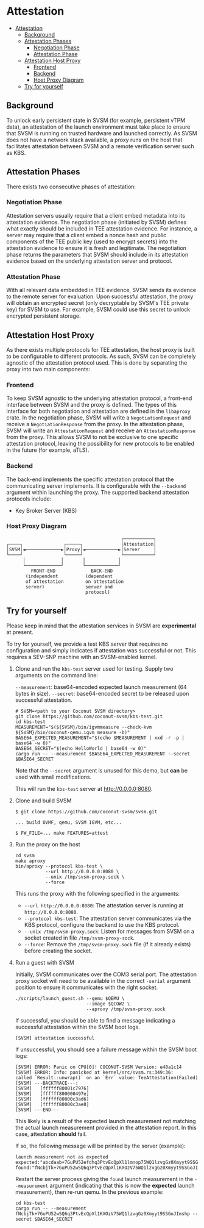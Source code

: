 # Attestation

<!--toc:start-->
- [Attestation](#attestation)
  - [Background](#background)
  - [Attestation Phases](#attestation-phases)
    - [Negotiation Phase](#negotiation-phase)
    - [Attestation Phase](#attestation-phase)
  - [Attestation Host Proxy](#attestation-host-proxy)
    - [Frontend](#frontend)
    - [Backend](#backend)
    - [Host Proxy Diagram](#host-proxy-diagram)
  - [Try for yourself](#try-for-yourself)
<!--toc:end-->

## Background

To unlock early persistent state in SVSM (for example, persistent vTPM data), an
attestation of the launch environment must take place to ensure that SVSM is
running on trusted hardware and launched correctly. As SVSM does not have a
network stack available, a proxy runs on the host that facilitates attestation
between SVSM and a remote verification server such as KBS.

## Attestation Phases

There exists two consecutive phases of attestation:

### Negotiation Phase

Attestation servers usually require that a client embed metadata into its
attestation evidence. The negotiation phase (initiated by SVSM) defines what
exactly should be included in TEE attestation evidence. For instance, a server
may require that a client embed a nonce hash and public components of the TEE
public key (used to encrypt secrets) into the attestation evidence to ensure it
is fresh and legitimate. The negotiation phase returns the parameters that SVSM
should include in its attestation evidence based on the underlying attestation
server and protocol.

### Attestation Phase

With all relevant data embedded in TEE evidence, SVSM sends its evidence to the
remote server for evaluation. Upon successful attestation, the proxy will obtain
an encrypted secret (only decryptable by SVSM's TEE private key) for SVSM to
use. For example, SVSM could use this secret to unlock encrypted persistent
storage.

## Attestation Host Proxy

As there exists multiple protocols for TEE attestation, the host proxy is built
to be configurable to different protocols. As such, SVSM can be completely
agnostic of the attestation protocol used. This is done by separating the proxy
into two main components:

### Frontend

To keep SVSM agnostic to the underlying attestation protocol, a front-end
interface between SVSM and the proxy is defined. The types of this interface for
both negotiation and attestation are defined in the `libaproxy` crate. In the
negotiation phase, SVSM will write a `NegotiationRequest` and receive a
`NegotiationResponse` from the proxy. In the attestation phase, SVSM will write
an `AttestationRequest` and receive an `AttestationResponse` from the proxy.
This allows SVSM to not be exclusive to one specific attestation protocol,
leaving the possibility for new protocols to be enabled in the future (for
example, aTLS).

### Backend

The back-end implements the specific attestation protocol that the communicating
server implements. It is configurable with the `--backend` argument within
launching the proxy. The supported backend attestation protocols include:

- Key Broker Server (KBS)

### Host Proxy Diagram

```text
                                          ┌───────────┐
┌────┐               ┌─────┐              │Attestation│
│SVSM│◄─────────────►│Proxy│◄────────────►│Server     │
└────┘               └─────┘              └───────────┘
      │             │       │            │
      └─────────────┘       └────────────┘
         FRONT-END             BACK-END
       (independent          (dependent
       of attestation        on attestation
       server)               server and
                             protocol)
```

## Try for yourself

Please keep in mind that the attestation services in SVSM are **experimental**
at present.

To try for yourself, we provide a test KBS server that requires no configuration
and simply indicates if attestation was successful or not. This requires a
SEV-SNP machine with an SVSM-enabled kernel.

1. Clone and run the `kbs-test` server used for testing. Supply two arguments
   on the command line:

   `--measurement`: base64-encoded expected launch measurement (64 bytes in size).
   `--secret`: base64-encoded secret to be released upon successful attestation.

    ```shell
    # SVSM=<path to your Coconut SVSM directory>
    git clone https://github.com/coconut-svsm/kbs-test.git
    cd kbs-test
    MEASUREMENT="$(${SVSM}/bin/igvmmeasure --check-kvm ${SVSM}/bin/coconut-qemu.igvm measure -b)"
    BASE64_EXPECTED_MEASUREMENT="$(echo $MEASUREMENT | xxd -r -p | base64 -w 0)"
    BASE64_SECRET="$(echo HelloWorld | base64 -w 0)"
    cargo run -- --measurement $BASE64_EXPECTED_MEASUREMENT --secret $BASE64_SECRET
    ```

    Note that the `--secret` argument is unused for this demo, but **can** be used
    with small modifications.

    This will run the `kbs-test` server at <http://0.0.0.0:8080>.

2. Clone and build SVSM

    ```text
    $ git clone https://github.com/coconut-svsm/svsm.git
    
    ... build OVMF, qemu, SVSM IGVM, etc...
    
    $ FW_FILE=... make FEATURES=attest
    ```

3. Run the proxy on the host

   ```shell
   cd svsm
   make aproxy
   bin/aproxy --protocol kbs-test \ 
              --url http://0.0.0.0:8080 \
              --unix /tmp/svsm-proxy.sock \
              --force
   ```

   This runs the proxy with the following specified in the arguments:

   - `--url http://0.0.0.0:8080`: The attestation server is running at
     `http://0.0.0.0:8080`.
   - `--protocol kbs-test`: The attestation server communicates via the KBS
     protocol, configure the backend to use the KBS protocol.
   - `--unix /tmp/svsm-proxy.sock`: Listen for messages from SVSM on a socket
     created in file `/tmp/svsm-proxy-sock`.
   - `--force`: Remove the `/tmp/svsm-proxy.sock` file (if it already exists)
     before creating the socket.

4. Run a guest with SVSM

   Initially, SVSM communicates over the COM3 serial port. The attestation proxy
   socket will need to be available in the correct `-serial` argument position to
   ensure it communicates with the right socket.

   ```shell
   ./scripts/launch_guest.sh --qemu $QEMU \
                             --image $QCOW2 \
                             --aproxy /tmp/svsm-proxy.sock
    ```

    If successful, you should be able to find a message indicating a successful
    attestation within the SVSM boot logs.

    ```text
    [SVSM] attestation successful
    ```

    If unsuccessful, you should see a failure message within the SVSM boot logs:

    ```text
    [SVSM] ERROR: Panic on CPU[0]! COCONUT-SVSM Version: e48a1c14
    [SVSM] ERROR: Info: panicked at kernel/src/svsm.rs:349:36:
    called `Result::unwrap()` on an `Err` value: TeeAttestation(Failed)
    [SVSM] ---BACKTRACE---:
    [SVSM]   [ffffff80001c7976]
    [SVSM]   [ffffff800000497e]
    [SVSM]   [ffffff80000c3ad6]
    [SVSM]   [ffffff80000c3ae0]
    [SVSM] ---END---
    ```

    This likely is a result of the expected launch measurement not matching the
    actual launch measurement provided in the attestation report. In this case,
    attestation **should** fail.

    If so, the following message will be printed by the server (example):

    ```text
    launch measurement not as expected
    expected:"abcdaab+7GuPU52efdhq3PtvEcQpXl1lmnop75WQ1lzvgGz0Xmyyt9SSGoJImshp"
    found:"fNcbjTk+7GuPU52wSQ6q3PtvEcQpXl1KXOzV75WQ1lzvgGz0Xmyyt9SSGoJImshp"
    ```

    Restart the server process giving the `found` launch measurement in the
    `--measurement` argument (indicating that this is now the **expected** launch
    measurement), then re-run qemu. In the previous example:

    ```shell
    cd kbs-test
    cargo run -- --measurement fNcbjTk+7GuPU52wSQ6q3PtvEcQpXl1KXOzV75WQ1lzvgGz0Xmyyt9SSGoJImshp --secret $BASE64_SECRET
    ```
